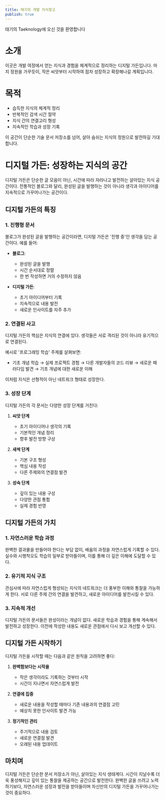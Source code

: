 ```yaml
---
title: 태기의 개발 지식창고
publish: true
---
```

태기의 Taeknology에 오신 것을 환영합니다

# 소개

이곳은 개발 여정에서 얻는 지식과 경험을 체계적으로 정리하는 디지털 가든입니다. 마치 정원을 가꾸듯이, 작은 씨앗부터 시작하여 점차 성장하고 확장해나갈 계획입니다.

# 목적

- 습득한 지식의 체계적 정리
- 반복적인 검색 시간 절약
- 지식 간의 연결고리 형성
- 지속적인 학습과 성장 기록

이 공간이 단순한 기술 문서 저장소를 넘어, 살아 숨쉬는 지식의 정원으로 발전하길 기대합니다.
# 디지털 가든: 성장하는 지식의 공간

디지털 가든은 단순한 글 모음이 아닌, 시간에 따라 자라나고 발전하는 살아있는 지식 공간이다. 전통적인 블로그와 달리, 완성된 글을 발행하는 것이 아니라 생각과 아이디어를 지속적으로 가꾸어나가는 공간이다.

## 디지털 가든의 특징

### 1. 진행형 문서
블로그가 완성된 글을 발행하는 공간이라면, 디지털 가든은 '진행 중'인 생각을 담는 공간이다. 예를 들어:

- **블로그**: 
  - 완성된 글을 발행
  - 시간 순서대로 정렬
  - 한 번 작성하면 거의 수정하지 않음

- **디지털 가든**:
  - 초기 아이디어부터 기록
  - 지속적으로 내용 발전
  - 새로운 인사이트를 자주 추가

### 2. 연결된 사고
디지털 가든의 핵심은 지식의 연결에 있다. 생각들은 서로 격리된 것이 아니라 유기적으로 연결된다.

예시로 '프로그래밍 학습' 주제를 살펴보면:
- 기초 개념 학습
  → 실제 프로젝트 경험
    → 다른 개발자들의 코드 리뷰
      → 새로운 패러다임 발견
        → 기초 개념에 대한 새로운 이해

이처럼 지식은 선형적이 아닌 네트워크 형태로 성장한다.

### 3. 성장 단계
디지털 가든의 각 문서는 다양한 성장 단계를 거친다:

1. **씨앗 단계**
   - 초기 아이디어나 생각의 기록
   - 기본적인 개념 정리
   - 향후 발전 방향 구상

2. **새싹 단계**
   - 기본 구조 형성
   - 핵심 내용 작성
   - 다른 주제와의 연결점 발견

3. **성숙 단계**
   - 깊이 있는 내용 구성
   - 다양한 관점 통합
   - 실제 경험 반영

## 디지털 가든의 가치

### 1. 자연스러운 학습 과정
완벽한 결과물을 만들어야 한다는 부담 없이, 배움의 과정을 자연스럽게 기록할 수 있다. 실수와 시행착오도 학습의 일부로 받아들이며, 이를 통해 더 깊은 이해에 도달할 수 있다.

### 2. 유기적 지식 구조
관심사에 따라 자연스럽게 형성되는 지식의 네트워크는 더 풍부한 이해와 통찰을 가능하게 한다. 서로 다른 주제 간의 연결을 발견하고, 새로운 아이디어를 발전시킬 수 있다.

### 3. 지속적 개선
디지털 가든의 문서들은 완성이라는 개념이 없다. 새로운 학습과 경험을 통해 계속해서 발전하고 성장한다. 이전에 작성한 내용도 새로운 관점에서 다시 보고 개선할 수 있다.

## 디지털 가든 시작하기

디지털 가든을 시작할 때는 다음과 같은 원칙을 고려하면 좋다:

1. **완벽함보다는 시작을**
   - 작은 생각이라도 기록하는 것부터 시작
   - 시간이 지나면서 자연스럽게 발전

2. **연결에 집중**
   - 새로운 내용을 작성할 때마다 기존 내용과의 연결점 고민
   - 예상치 못한 인사이트 발견 가능

3. **정기적인 관리**
   - 주기적으로 내용 검토
   - 새로운 연결점 발견
   - 오래된 내용 업데이트

## 마치며

디지털 가든은 단순한 문서 저장소가 아닌, 살아있는 지식 생태계다. 시간이 지날수록 더욱 풍성해지고 깊이 있는 통찰을 제공하는 공간으로 발전한다. 완벽한 글을 쓰려고 노력하기보다, 자연스러운 성장과 발전을 받아들이며 자신만의 디지털 가든을 가꾸어나가는 것이 중요하다.